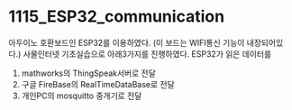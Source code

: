 # 1115_ESP32_communication

아두이노 호환보드인 ESP32를 이용하였다. (이 보드는 WIFI통신 기능이 내장되어있다.)
사물인터넷 기초실습으로 아래3가지를 진행하였다.
ESP32가 읽은 데이터를
1. mathworks의 ThingSpeak서버로 전달
2. 구글 FireBase의 RealTimeDataBase로 전달
3. 개인PC의 mosquitto 중개기로 전달
